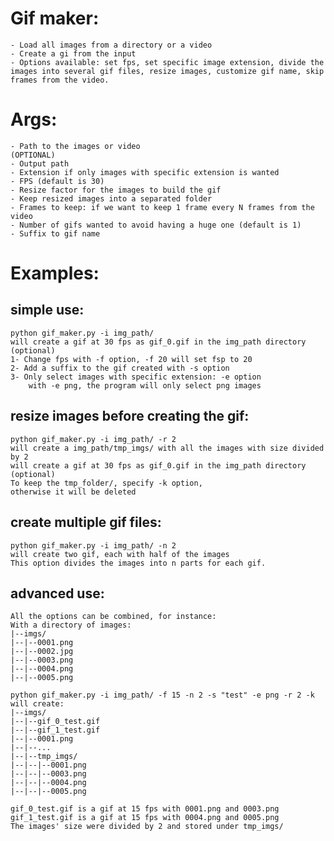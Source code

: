 # Gif maker:
    - Load all images from a directory or a video
    - Create a gi from the input
    - Options available: set fps, set specific image extension, divide the images into several gif files, resize images, customize gif name, skip frames from the video.

# Args:
    - Path to the images or video
    (OPTIONAL)
    - Output path
    - Extension if only images with specific extension is wanted
    - FPS (default is 30)
    - Resize factor for the images to build the gif
    - Keep resized images into a separated folder
    - Frames to keep: if we want to keep 1 frame every N frames from the video
    - Number of gifs wanted to avoid having a huge one (default is 1)
    - Suffix to gif name


# Examples:
## simple use:
    python gif_maker.py -i img_path/
    will create a gif at 30 fps as gif_0.gif in the img_path directory
    (optional)
    1- Change fps with -f option, -f 20 will set fsp to 20
    2- Add a suffix to the gif created with -s option
    3- Only select images with specific extension: -e option
        with -e png, the program will only select png images

## resize images before creating the gif:
    python gif_maker.py -i img_path/ -r 2
    will create a img_path/tmp_imgs/ with all the images with size divided by 2
    will create a gif at 30 fps as gif_0.gif in the img_path directory
    (optional)
    To keep the tmp_folder/, specify -k option,
    otherwise it will be deleted

## create multiple gif files:
    python gif_maker.py -i img_path/ -n 2
    will create two gif, each with half of the images
    This option divides the images into n parts for each gif.

## advanced use:
    All the options can be combined, for instance:
    With a directory of images:
    |--imgs/
    |--|--0001.png
    |--|--0002.jpg
    |--|--0003.png
    |--|--0004.png
    |--|--0005.png

    python gif_maker.py -i img_path/ -f 15 -n 2 -s "test" -e png -r 2 -k
    will create:
    |--imgs/
    |--|--gif_0_test.gif
    |--|--gif_1_test.gif
    |--|--0001.png
    |--|--...
    |--|--tmp_imgs/
    |--|--|--0001.png
    |--|--|--0003.png
    |--|--|--0004.png
    |--|--|--0005.png

    gif_0_test.gif is a gif at 15 fps with 0001.png and 0003.png
    gif_1_test.gif is a gif at 15 fps with 0004.png and 0005.png
    The images' size were divided by 2 and stored under tmp_imgs/
